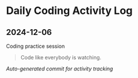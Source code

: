 # Daily Coding Activity Log

## 2024-12-06

Coding practice session

> Code like everybody is watching.

*Auto-generated commit for activity tracking*
